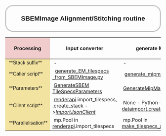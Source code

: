 <!-- <style>
	.render-table {
		border:3px solid #C0C0C0;
		border-collapse:collapse;
		padding:28px;
		font-size: 134%;
		font-family: sans-serif
	}
	.render-table th {
		border:3px solid #C0C0C0;
		border-right: 4px solid #000;
		color: #100080;
		padding:28px;
		background:#F0FDE0;
	}
	.render-table td {
		border:3px solid #C0C0C0;
		border-right: 4px solid #000;
		padding:28px;
		font-family: monospace;
	}

	i {
		color: #FF00F0
	}

	tr:hover {background-color: #f5f5f5;}

</style> -->

<head>
	<!-- this should be the modules URL -->
  <base href="https://github.com/martinschorb/render-modules/blob/master/rendermodules/" target="_blank" rel="noopener">
</head>


<h2 style="text-align:center;padding:28px;font-family: sans-serif;border:3px solid #C0C0C0; border-radius: 25px">SBEMImage Alignment/Stitching routine</h2>
<table class="render-table">
	<!-- <caption>Table 1</caption> -->
	<thead>
	<tr>
		<th style="background:#F0CCCC">Processing</th>
		<th>Input converter</th>
		<th>generate MipMaps</th>
		<th>Apply MipMaps to Render</th>
		<th>Tilepair generation</th>
		<th>Match features (SIFT)</th>
		<th>Header 7</th>
		<th>Header 8</th>
		<th>Header 9</th>
	</tr>
	</thead>
	<tbody>
	<!-- <tr>
		<td style="font-family: sans-serif;background:#F3E3A0">&nbsp;Metadata</td>
		<td style="font-family: sans-serif;">&nbsp;SBEMImage</td>
		<td style="font-family: sans-serif;">&nbsp;</td>
		<td style="font-family: sans-serif;">&nbsp;</td>
		<td style="font-family: sans-serif;">&nbsp;</td>
		<td style="font-family: sans-serif;">&nbsp;</td>
		<td style="font-family: sans-serif;">&nbsp;</td>
		<td style="font-family: sans-serif;">&nbsp;</td>
		<td style="font-family: sans-serif;">&nbsp;</td>
	</tr> -->
	<tr>
		<td style="font-family: sans-serif;background:#F3E3A0">&nbsp;**Stack suffix**</td>
		<td>&nbsp;-</td>
		<td>&nbsp;-</td>
		<td>&nbsp;_mipmaps</td>
		<td>&nbsp;_tp</td>
		<td>&nbsp;</td>
		<td>&nbsp;</td>
		<td>&nbsp;</td>
		<td>&nbsp;</td>
	</tr>
	<!-- <tr>
		<td style="background:#F3E3A0">&nbsp;</td>
		<td>&nbsp;</td>
		<td>&nbsp;</td>
		<td>&nbsp;</td>
		<td>&nbsp;</td>
		<td>&nbsp;</td>
		<td>&nbsp;</td>
		<td>&nbsp;</td>
		<td>&nbsp;</td>
	</tr> -->
	<tr>
		<td style="font-family: sans-serif;background:#F3E3A0">&nbsp;**Caller script**</td>
		<td>&nbsp; <a title="generate_EM_tilespecs_from_SBEMImage.py" href="dataimport/generate_EM_tilespecs_from_SBEMImage.py">generate_EM_tilespecs<wbr>_from_SBEMImage.py</a></td>
		<td>&nbsp; <a title="generate_mipmaps.py" href="dataimport/generate_mipmaps.py">generate_mipmaps.py</a></td>
		<td>&nbsp; <a title="apply_mipmaps_to_render.py" href="dataimport/apply_mipmaps_to_render.py">apply_mipmaps_to_render.py</a></td>
		<td>&nbsp; <a title="create_tilepairs.py" href="pointmatch/create_tilepairs.py">create_tilepairs.py</a></td>
		<td>&nbsp;</td>
		<td>&nbsp;</td>
		<td>&nbsp;</td>
		<td>&nbsp;</td>
	</tr>
	<tr>
		<td style="font-family: sans-serif;background:#F3E3A0">&nbsp;**Parameters**</td>
		<td>&nbsp;<a title="GenerateSBEMTileSpecsParameters" href="dataimport/README.md#SBEM">GenerateSBEM<wbr>TileSpecsParameters</a></td>
		<td>&nbsp;<a title="GenerateMipMapsParameters" href="dataimport/README.md#mipmaps">GenerateMipMapsParameters</a></td>
		<td>&nbsp;<a title="AddMipMapsToStackParameters" href="dataimport/README.md#mipmaps2render">AddMipMapsToStackParameters</a></td>
		<td>&nbsp;<a title="TilePairClientParameters" href="pointmatch/README.md#tilepairs">TilePairClientParameters</a> Can be 2D or 3D.</td>
		<td>&nbsp;</td>
		<td>&nbsp;</td>
		<td>&nbsp;</td>
		<td>&nbsp;</td>
	</tr>
	<tr>
		<td style="font-family: sans-serif;background:#F3E3A0">&nbsp;**Client script**</td>
		<td>&nbsp;<a href="https://github.com/fcollman/render-python-apps">renderapi</a>.import_tilespecs, .create_stack -><a href="https://github.com/saalfeldlab/render/blob/master/docs/src/site/markdown/render-ws-java-client.md#import-json-client"><i>ImportJsonClient</i></a></td>
		<td>&nbsp;None - Python-based (PIL). <a href="dataimport/create_mipmaps.py">dataimport.create_mipmaps_uri</a></td>
		<td>&nbsp;<a href="https://github.com//AllenInstitute/render-python/tree/master/renderapi">renderapi</a>.resolvedtiles, .create_stack -><a href="https://github.com/saalfeldlab/render/blob/master/docs/src/site/markdown/render-ws-java-client.md#import-json-client"><i>ImportJsonClient</i></a></td>
		<td>&nbsp;<a href="/AllenInstitute/render-python/tree/master/renderapi/client/client_calls.py">renderapi.client</a>.tilePairClient -><a href="https://github.com/saalfeldlab/render/blob/master/docs/src/site/markdown/render-ws-java-client.md#tile-pair-client"><i>TilePairClient</i></a></td>
		<td>&nbsp;</td>
		<td>&nbsp;</td>
		<td>&nbsp;</td>
		<td>&nbsp;</td>
	</tr>
	<tr>
		<td style="font-family: sans-serif;background:#F3E3A0">&nbsp;**Parallelisation**</td>
		<td>&nbsp;mp.Pool in <a href="https://github.com/fcollman/render-python-apps">renderapi</a>.import_tilespecs</td>
		<td>&nbsp;mp.Pool in <a title="generate_mipmaps.py" href="dataimport/generate_mipmaps.py">make_tilespecs_and_cmds</a></td>
		<td>&nbsp;mp.Pool</td>
		<td>&nbsp;<a href="/AllenInstitute/render-python/tree/master/renderapi/client/client_calls.py">renderapi.client</a>.run_<b>subprocess</b>_mode</td>
		<td>&nbsp;</td>
		<td>&nbsp;</td>
		<td>&nbsp;</td>
		<td>&nbsp;</td>
	</tr>
	<tbody>
</table>
